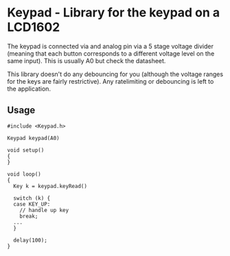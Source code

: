 # Keypad - Library for the keypad on a LCD1602

The keypad is connected via and analog pin via a 5 stage voltage divider
(meaning that each button corresponds to a different voltage level on the same
input). This is usually A0 but check the datasheet.

This library doesn't do any debouncing for you (although the voltage ranges
for the keys are fairly restrictive). Any ratelimiting or debouncing is left
to the application.

## Usage

```
#include <Keypad.h>

Keypad keypad(A0)

void setup()
{
}

void loop()
{
  Key k = keypad.keyRead()

  switch (k) {
  case KEY_UP:
    // handle up key
    break;
  ...
  }

  delay(100);
}
```
